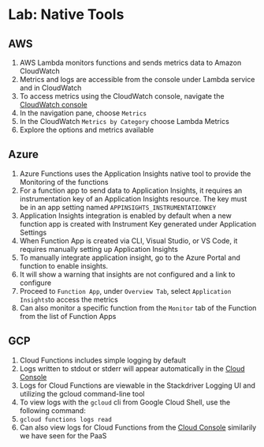 # Lab: Native Tools

## AWS

1. AWS Lambda monitors functions and sends metrics data to Amazon CloudWatch
2. Metrics and logs are accessible from the console under Lambda service and in CloudWatch
3. To access metrics using the CloudWatch console, navigate the [CloudWatch console](https://console.aws.amazon.com/cloudwatch/)
4. In the navigation pane, choose `Metrics`
5. In the CloudWatch `Metrics by Category` choose Lambda Metrics
6. Explore the options and metrics available

## Azure

1. Azure Functions uses the Application Insights native tool to provide the Monitoring of the functions
2. For a function app to send data to Application Insights, it requires an instrumentation key of an Application Insights resource. The key must be in an app setting named `APPINSIGHTS_INSTRUMENTATIONKEY`
3. Application Insights integration is enabled by default when a new function app is created with Instrument Key generated under Application Settings
4. When Function App is created via CLI, Visual Studio, or VS Code, it requires manually setting up Application Insights
5. To manually integrate application insight, go to the Azure Portal and function to enable insights.
6. It will show a warning that insights are not configured and a link to configure
7. Proceed to `Function App`, under `Overview Tab`, select `Application Insights`to access the metrics
8. Can also monitor a specific function from the `Monitor` tab of the Function from the list of Function Apps

## GCP

1. Cloud Functions includes simple logging by default
2. Logs written to stdout or stderr will appear automatically in the [Cloud Console](https://console.cloud.google.com/project/_/logs?service=cloudfunctions.googleapis.com&_ga=2.216174609.-665913479.1577620601)
3. Logs for Cloud Functions are viewable in the Stackdriver Logging UI and utilizing the gcloud command-line tool
4. To view logs with the `gcloud` cli from Google Cloud Shell, use the following command:
5. `gcloud functions logs read`
6. Can also view logs for Cloud Functions from the [Cloud Console](https://console.cloud.google.com/project/_/logs?service=cloudfunctions.googleapis.com&_ga=2.186241966.-665913479.1577620601) similarily we have seen for the PaaS

